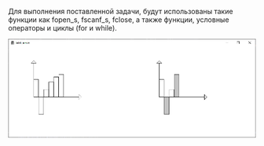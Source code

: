 Для выполнения поставленной задачи, будут использованы такие функции как fopen_s, fscanf_s, fclose, а также функции, условные операторы и циклы (for и while).

![](https://github.com/hexumee/BoPLabs/blob/main/screenshots/lab6.png?raw=true)

